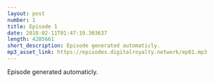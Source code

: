 ```yaml
---
layout: post
number: 1
title: Episode 1
date: 2018-02-11T01:47:19.303637
length: 4205661
short_description: Episode generated automaticly.
mp3_asset_link: https://episodes.digitalroyalty.network/ep01.mp3
---
```


Episode generated automaticly.
